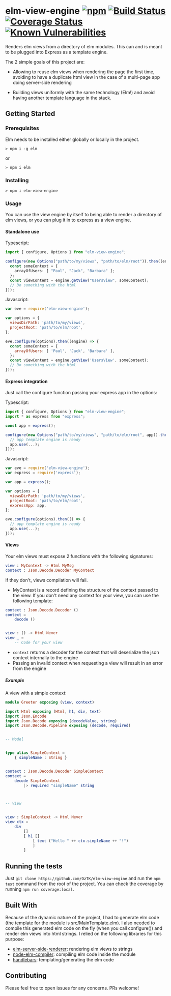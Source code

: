 # elm-view-engine [![npm](https://img.shields.io/npm/v/elm-view-engine.svg)](https://www.npmjs.com/package/elm-view-engine) [![Build Status](https://travis-ci.org/OzTK/elm-view-engine.svg?branch=master)](https://travis-ci.org/OzTK/elm-view-engine) [![Coverage Status](https://coveralls.io/repos/github/OzTK/elm-view-engine/badge.svg?branch=master)](https://coveralls.io/github/OzTK/elm-view-engine?branch=master) [![Known Vulnerabilities](https://snyk.io/test/github/OzTK/elm-view-engine/badge.svg)](https://snyk.io/test/github/OzTK/elm-view-engine)

Renders elm views from a directory of elm modules. This can and is meant to be plugged into Express as a template engine.

The 2 simple goals of this project are:

* Allowing to reuse elm views when rendering the page the first time, avoiding to have a duplicate html view in the case of a multi-page app doing server-side rendering

* Building views uniformly with the same technology (Elm!) and avoid having another template language in the stack.

## Getting Started

### Prerequisites

Elm needs to be installed either globally or locally in the project.

``` shell
> npm i -g elm
```
or

``` shell
> npm i elm
```

### Installing

```shell
> npm i elm-view-engine
```

### Usage

You can use the view engine by itself to being able to render a directory of elm views, or you can plug it in to express as a view engine.

#### Standalone use

Typescript:
```typescript
import { configure, Options } from "elm-view-engine";

configure(new Options("path/to/my/views", "path/to/elm/root")).then((engine) => {
  const someContext = {
    arrayOfUsers: [ "Paul", "Jack", "Barbara" ];
  };
  const viewContent = engine.getView("UsersView", someContext);
  // Do something with the html
}));
```

Javascript:
```javascript
var eve = require('elm-view-engine');

var options = {
  viewsDirPath: 'path/to/my/views',
  projectRoot: 'path/to/elm/root',
};

eve.configure(options).then((engine) => {
  const someContext = {
    arrayOfUsers: [ 'Paul', 'Jack', 'Barbara' ],
  };
  const viewContent = engine.getView('UsersView', someContext);
  // Do something with the html
}));
```

#### Express integration

Just call the configure function passing your express app in the options:

Typescript:
```typescript
import { configure, Options } from "elm-view-engine";
import * as express from "express";

const app = express();

configure(new Options("path/to/my/views", "path/to/elm/root", app)).then(() => {
  // app template engine is ready
  app.use(...);
}));
```

Javascript:
```javascript
var eve = require('elm-view-engine');
var express = require('express');

var app = express();

var options = {
  viewsDirPath: 'path/to/my/views',
  projectRoot: 'path/to/elm/root',
  expressApp: app,
};

eve.configure(options).then(() => {
  // app template engine is ready
  app.use(...);
}));
```

#### Views

Your elm views must expose 2 functions with the following signatures:

```elm
view : MyContext -> Html MyMsg
context : Json.Decode.Decoder MyContext
```

If they don't, views compilation will fail.

* MyContext is a record defining the structure of the context passed to the view. If you don't need any context for your view, you can use the following template:
```elm
context : Json.Decode.Decoder ()
context =
    decode ()


view : () -> Html Never
view _ =
    -- Code for your view
```
* `context` returns a decoder for the context that will deserialize the json context internally to the engine
* Passing an invalid context when requesting a view will result in an error from the engine

##### Example

A view with a simple context:

```elm
module Greeter exposing (view, context)

import Html exposing (Html, h1, div, text)
import Json.Encode
import Json.Decode exposing (decodeValue, string)
import Json.Decode.Pipeline exposing (decode, required)


-- Model


type alias SimpleContext =
    { simpleName : String }


context : Json.Decode.Decoder SimpleContext
context =
    decode SimpleContext
        |> required "simpleName" string



-- View


view : SimpleContext -> Html Never
view ctx =
    div
        []
        [ h1 []
            [ text ("Hello " ++ ctx.simpleName ++ "!")
            ]
        ]
```

## Running the tests

Just `git clone https://github.com/OzTK/elm-view-engine` and run the `npm test` command from the root of the project. You can check the coverage by running `npm run coverage:local`.

## Built With

Because of the dynamic nature of the project, I had to generate elm code (the template for the module is src/MainTemplate.elm). I also needed to compile this generated elm code on the fly (when you call configure()) and render elm views into html strings. I relied on the following libraries for this purpose:

* [elm-server-side-renderer](https://github.com/eeue56/elm-server-side-renderer): rendering elm views to strings
* [node-elm-compiler](https://github.com/rtfeldman/node-elm-compiler): compiling elm code inside the module
* [handlebars](http://handlebarsjs.com/): templating/generating the elm code

## Contributing

Please feel free to open issues for any concerns. PRs welcome!